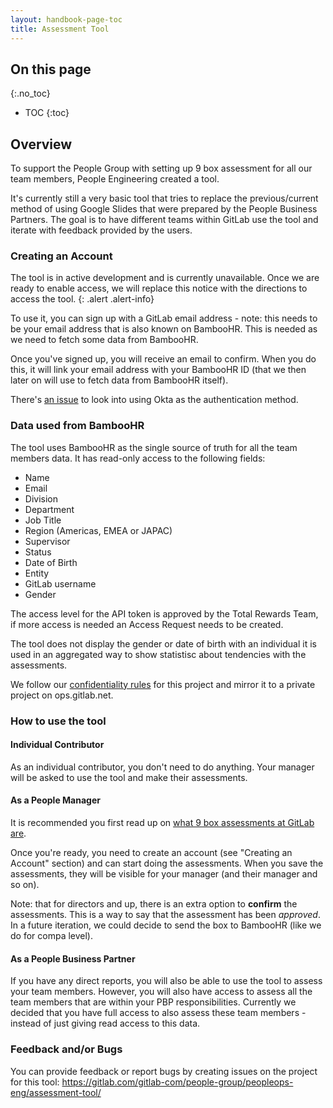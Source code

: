 ```yaml
---
layout: handbook-page-toc
title: Assessment Tool
---
```

## On this page
{:.no_toc}

- TOC
{:toc}

## Overview

To support the People Group with setting up 9 box assessment for all our team members, People Engineering created a tool.

It's currently still a very basic tool that tries to replace the previous/current method of using Google Slides that were prepared by the People Business Partners. The goal is to have different teams within GitLab use the tool and iterate with feedback provided by the users.

### Creating an Account

The tool is in active development and is currently unavailable. Once we are ready to enable access, we will replace this notice with the directions to access the tool.
{: .alert .alert-info}

To use it, you can sign up with a GitLab email address - note: this needs to be your email address that is also known on BambooHR. This is needed as we need to fetch some data from BambooHR.

Once you've signed up, you will receive an email to confirm. When you do this, it will link your email address with your BambooHR ID (that we then later on will use to fetch data from BambooHR itself).

There's [an issue](https://gitlab.com/gitlab-com/people-group/peopleops-eng/assessment-tool/-/issues/20) to look into using Okta as the authentication method.

### Data used from BambooHR

The tool uses BambooHR as the single source of truth for all the team members data. It has read-only access to the following fields:

- Name
- Email
- Division
- Department
- Job Title
- Region (Americas, EMEA or JAPAC)
- Supervisor
- Status
- Date of Birth
- Entity
- GitLab username
- Gender

The access level for the API token is approved by the Total Rewards Team, if more access is needed an Access Request needs to be created.

The tool does not display the gender or date of birth with an individual it is used in an aggregated way to show statistisc about
tendencies with the assessments. 

We follow our [confidentiality rules](https://about.gitlab.com/handbook/people-group/engineering/#confidentiality) for this project and mirror it to a private project on ops.gitlab.net.

### How to use the tool

#### Individual Contributor

As an individual contributor, you don't need to do anything. Your manager will be asked to use the tool and make their assessments.

#### As a People Manager

It is recommended you first read up on [what 9 box assessments at GitLab are](https://about.gitlab.com/handbook/people-group/performance-assessments-and-succession-planning/).

Once you're ready, you need to create an account (see "Creating an Account" section) and can start doing the assessments.
When you save the assessments, they will be visible for your manager (and their manager and so on).

Note: that for directors and up, there is an extra option to **confirm** the assessments. This is a way to say that the assessment
has been _approved_. In a future iteration, we could decide to send the box to BambooHR (like we do for compa level).

#### As a People Business Partner

If you have any direct reports, you will also be able to use the tool to assess your team members. However, you will also have access
to assess all the team members that are within your PBP responsibilities. Currently we decided that you have full access to also
assess these team members - instead of just giving read access to this data.

### Feedback and/or Bugs

You can provide feedback or report bugs by creating issues on the project for this tool: https://gitlab.com/gitlab-com/people-group/peopleops-eng/assessment-tool/
